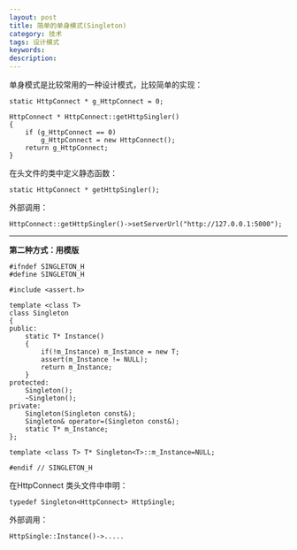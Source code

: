 ```yaml
---
layout: post
title: 简单的单身模式(Singleton)
category: 技术
tags: 设计模式
keywords: 
description: 
---
```


单身模式是比较常用的一种设计模式，比较简单的实现：

```
static HttpConnect * g_HttpConnect = 0;

HttpConnect * HttpConnect::getHttpSingler()
{
    if (g_HttpConnect == 0)
        g_HttpConnect = new HttpConnect();
    return g_HttpConnect;
}
```

在头文件的类中定义静态函数：

```
static HttpConnect * getHttpSingler();
```

外部调用：

```
HttpConnect::getHttpSingler()->setServerUrl("http://127.0.0.1:5000");
```


----------

**第二种方式：用模版**

```
#ifndef SINGLETON_H
#define SINGLETON_H

#include <assert.h>

template <class T>
class Singleton
{
public:
    static T* Instance()
    {
        if(!m_Instance) m_Instance = new T;
        assert(m_Instance != NULL);
        return m_Instance;
    }
protected:
    Singleton();
    ~Singleton();
private:
    Singleton(Singleton const&);
    Singleton& operator=(Singleton const&);
    static T* m_Instance;
};

template <class T> T* Singleton<T>::m_Instance=NULL;

#endif // SINGLETON_H
```

在HttpConnect 类头文件中申明：

```
typedef Singleton<HttpConnect> HttpSingle;
```

外部调用：

```
HttpSingle::Instance()->.....
```

